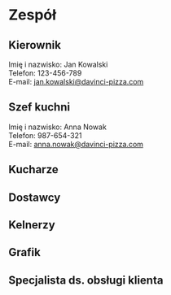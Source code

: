 # Zespół

## Kierownik
Imię i nazwisko: Jan Kowalski  
Telefon: 123-456-789  
E-mail: jan.kowalski@davinci-pizza.com  

## Szef kuchni
Imię i nazwisko: Anna Nowak  
Telefon: 987-654-321  
E-mail: anna.nowak@davinci-pizza.com  

## Kucharze

## Dostawcy

## Kelnerzy

## Grafik

## Specjalista ds. obsługi klienta
